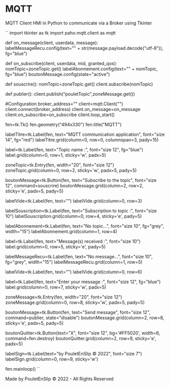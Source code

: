 # MQTT
MQTT Client HMI in Python to communicate via a Broker using Tkinter

``
import tkinter as tk
import paho.mqtt.client as mqtt

def on_message(client, userdata, message):
    labelMessageRecu.config(text="" + str(message.payload.decode("utf-8")), fg="blue")

def on_subscribe(client, userdata, mid, granted_qos):
    nomTopic=zoneTopic.get()
    labelAbonnement.config(text="" + nomTopic, fg="blue")
    boutonMessage.config(state="active")

def souscrire():
    nomTopic=zoneTopic.get()
    client.subscribe(nomTopic)

def publier():
    client.publish("pouletTopic",zoneMessage.get())

#Configuration
broker_address=""
client=mqtt.Client("")
client.connect(broker_address)
client.on_message=on_message
client.on_subscribe=on_subscribe
client.loop_start()

fen=tk.Tk()
fen.geometry("494x330")
fen.title("MQTT")

labelTitre=tk.Label(fen, text="MQTT communication application", font="size 14", fg="red")
labelTitre.grid(column=0, row=0, columnspan=3, pady=15)

label=tk.Label(fen, text="Topic name :", font="size 12", fg="blue")
label.grid(column=0, row=1, sticky='w', padx=5)

zoneTopic=tk.Entry(fen, width="20", font="size 12")
zoneTopic.grid(column=0, row=2, sticky='w', padx=5, pady=5)

boutonMessage=tk.Button(fen, text="Subscribe to the topic", font="size 12", command=souscrire)
boutonMessage.grid(column=2, row=2, sticky='e', padx=5, pady=5)

labelVide=tk.Label(fen, text="")
labelVide.grid(column=0, row=3)

labelSouscription=tk.Label(fen, text="Subscription to topic :", font="size 10")
labelSouscription.grid(column=0, row=4, sticky='e', pady=5)

labelAbonnement=tk.Label(fen, text="No topic...", font="size 10", fg="grey", width="15")
labelAbonnement.grid(column=1, row=4)

label=tk.Label(fen, text="Message(s) received :", font="size 10")
label.grid(column=0, row=5, sticky='e', pady=5)

labelMessageRecu=tk.Label(fen, text="No message...", font="size 10", fg="grey", width="15")
labelMessageRecu.grid(column=1, row=5)

labelVide=tk.Label(fen, text="")
labelVide.grid(column=0, row=6)

label=tk.Label(fen, text="Enter your message :", font="size 12", fg="blue")
label.grid(column=0, row=7, sticky='w', padx=5)

zoneMessage=tk.Entry(fen, width="20", font="size 12")
zoneMessage.grid(column=0, row=8, sticky='w', padx=5, pady=5)

boutonMessage=tk.Button(fen, text="Send message", font="size 12", command=publier, state="disable")
boutonMessage.grid(column=2, row=8, sticky='e', padx=5, pady=5)

boutonQuitter=tk.Button(text="X", font="size 12", bg='#FF5020', width=6, command=fen.destroy)
boutonQuitter.grid(column=2, row=9, sticky='e', padx=5)

labelSign=tk.Label(text="by PouletEnSlip © 2022", font="size 7")
labelSign.grid(column=0, row=9, sticky='w')

fen.mainloop()
``

Made by PouletEnSlip © 2022 - All Rights Reserved
